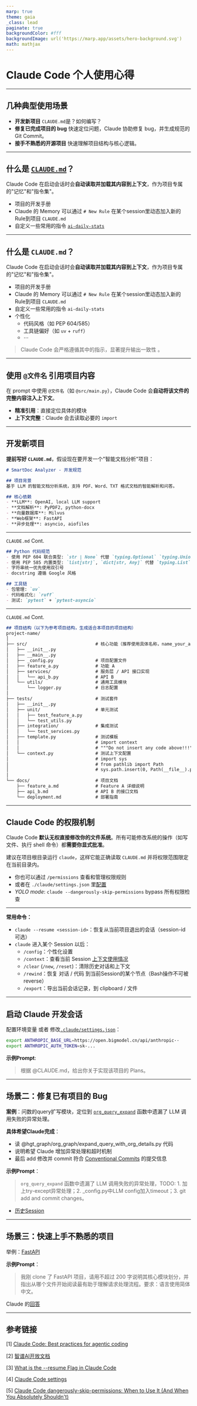 ```yaml
---
marp: true
theme: gaia
_class: lead
paginate: true
backgroundColor: #fff
backgroundImage: url('https://marp.app/assets/hero-background.svg')
math: mathjax
---
```

<style>
section {
  font-size: 26px; /* Adjust the font size */
  line-height: 1.6; /* Adjust the line height for better readability */
}
</style>
# Claude Code 个人使用心得

<!--
大家好，今天我想和大家分享我使用 Claude Code 的一些心得体会。作为每天都在和 AI 助手协作的开发者，我发现 Claude Code 不仅仅是一个编程工具，更像是一个懂你代码风格、了解项目背景的开发伙伴。
-->

---

## 几种典型使用场景

- **开发新项目**
  `CLAUDE.md`是？如何编写？
- **修复已完成项目的 bug**
  快速定位问题，Claude 协助修复 bug，并生成规范的 Git Commit。
- **接手不熟悉的开源项目**
  快速理解项目结构与核心逻辑。

<!--
在实际工作中，我发现 Claude Code 在这几个场景下特别有用：

开发新项目时，它就像一个经验丰富的架构师，能帮你搭建整个项目框架。但关键是要先写好 `CLAUDE.md`，这相当于给 Claude 一个"项目说明书"。

修复 bug 时，它变成了细心的高级工程师，能快速定位问题，还能帮你写出符合规范的 Git Commit 信息。

接手开源项目时，它又变成了你的向导，能帮你快速理解陌生的代码结构和核心逻辑。
-->  


---

## 什么是 [`CLAUDE.md`](https://www.anthropic.com/engineering/claude-code-best-practices)？
Claude Code 在启动会话时会**自动读取并加载其内容到上下文**，作为项目专属的"记忆"和"指令集"。
- 项目的开发手册
- Claude 的 Memory
  可以通过 `# New Rule` 在某个session里动态加入新的Rule到项目 `CLAUDE.md`
- 自定义一些常用的指令
  [`ai-daily-stats`](./ai-daily-stats-rule.md)

<!--
`CLAUDE.md` 是 Claude Code 的核心特性。每次启动会话时，它会自动读取这个文件，把内容加载到上下文中，作为项目的专属"记忆"和"指令集"。

它首先是项目的开发手册，记录了项目的技术栈、架构设计、编码规范。但它远不止于此：

它也是 Claude 的记忆库。在会话中，你可以用 `# New Rule` 动态添加新的规则到 `CLAUDE.md` 中。

它还是你的工作流定制器。比如我定义了 `ai-daily-stats` 指令，可以一键统计 Claude 在当天的代码贡献。
-->

---

## 什么是 `CLAUDE.md`？
Claude Code 在启动会话时会**自动读取并加载其内容到上下文**，作为项目专属的"记忆"和"指令集"。
- 项目的开发手册
- Claude 的 Memory
  可以通过 `# New Rule` 在某个session里动态加入新的Rule到项目 `CLAUDE.md`
- 自定义一些常用的指令
  `ai-daily-stats`
- 个性化
  - 代码风格（如 PEP 604/585）
  - 工具链偏好（如 `uv` + `ruff`）
  - $\cdots$

> Claude Code 会严格遵循其中的指示，显著提升输出一致性 。

<!--
最强大的是 `CLAUDE.md` 可以完全个性化。比如我喜欢用现代 Python 语法，就告诉 Claude：

- 代码风格：使用 PEP 604 联合类型 `str | None`，而不是 `typing.Optional`
- 使用 PEP 585 内置类型 `list[str]`，而不是 `typing.List`
- 工具链偏好：`uv` + `ruff` 的组合

Claude Code 会严格遵循这些指示，输出的代码就像我自己写的一样，这种一致性在团队协作中特别重要。
-->

---

## 使用 `@文件名` 引用项目内容

在 prompt 中使用 `@文件名`（如 `@src/main.py`），Claude Code 会**自动将该文件的完整内容注入上下文**。

- **精准引用**：直接定位具体的模块
- **上下文完整**：Claude 会去读取必要的 `import`

<!--
另一个我特别喜欢的功能是 `@文件名` 引用。在 prompt 中用 `@src/main.py`，Claude 会自动把整个文件内容加载到上下文中。

这比传统的"请帮我看看 main.py"要精准得多。Claude 不仅会读取目标文件，还会智能分析其中的 import 依赖，把相关的上下文也一并加载。
-->

---

## 开发新项目

**提前写好 `CLAUDE.md`**，假设现在要开发一个"智能文档分析"项目：

```markdown
# SmartDoc Analyzer - 开发规范

## 项目背景
基于 LLM 的智能文档分析系统，支持 PDF、Word、TXT 格式文档的智能解析和问答。

## 核心依赖
- **LLM**: OpenAI, local LLM support
- **文档解析**: PyPDF2, python-docx
- **向量数据库**: Milvus
- **Web框架**: FastAPI
- **异步处理**: asyncio, aiofiles
````

<!--
让我用一个具体例子。假设我们要开发一个"智能文档分析"项目：

有了这些配置，Claude 生成的代码完全符合我的习惯，几乎不需要后期调整。关键是要先定义清楚项目的技术栈、架构设计、编码规范。
-->

---
`CLAUDE.md` Cont.
```markdown
## Python 代码规范
- 使用 PEP 604 联合类型: `str | None` 代替 `typing.Optional` `typing.Union`
- 使用 PEP 585 内置类型: `list[str]`, `dict[str, Any]` 代替 `typing.List` `typing.Union`
- 字符串统一优先使用双引号
- docstring 遵循 Google 风格

## 工具链
- 包管理: `uv`
- 代码格式化: `ruff`
- 测试: `pytest` + `pytest-asyncio`
```

<!--
接着定义代码规范：

有了这些配置，Claude 生成的代码完全符合我的习惯，几乎不需要后期调整。
-->

---
`CLAUDE.md` Cont.
```markdown
## 项目结构（以下为参考项目结构，生成适合本项目的项目结构）
project-name/
│
├── src/                          # 核心功能（推荐使用具体名称，name_your_application）
│   ├── __init__.py
│   ├── __main__.py
│   ├── _config.py                # 项目配置文件
│   ├── feature_a.py              # 功能 A
│   ├── services/                 # 服务层 / API 接口实现
│   │   └── api_b.py              # API B
│   └── utils/                    # 通用工具模块
│       └── logger.py             # 日志配置
│
├── tests/                        # 测试套件
│   ├── __init__.py
│   ├── unit/                     # 单元测试
│   │   ├── test_feature_a.py
│   │   └── test_utils.py
│   ├── integration/              # 集成测试
│   │   └── test_services.py
│   ├── template.py               # 测试模板
│   │                             # import context
│   │                             # """Do not insert any code above!!!"""
│   └── context.py                # 测试上下文配置
│                                 # import sys
│                                 # from pathlib import Path
│                                 # sys.path.insert(0, Path(__file__).parents[1].absolute().__str__())
│
└── docs/                         # 项目文档
    ├── feature_a.md              # Feature A 详细说明
    ├── api_b.md                  # API B 的接口文档
    └── deployment.md             # 部署指南
```

<!--
`CLAUDE.md` 还可以定义项目结构模板。这样在开发新功能时，Claude 会自动按照约定的结构创建文件和目录。

比如我定义了 `src/` 放核心功能，`tests/` 分 `unit/` 和 `integration/` 子目录，还有专门的 `docs/` 目录。Claude 在添加新功能时会自动遵循这个结构。
-->

---

## Claude Code 的权限机制

Claude Code **默认无权直接修改你的文件系统**。所有可能修改系统的操作（如写文件、执行 shell 命令）都**需要你显式批准**。

建议在项目根目录运行 `claude`，这样它能正确读取 `CLAUDE.md` 并将权限范围限定在当前目录内。

* 你也可以通过 `/permissions` 查看和管理权限规则
* 或者在 `./claude/settings.json` 里[配置](https://docs.claude.com/en/docs/claude-code/settings)
* *YOLO mode*: `claude --dangerously-skip-permissions` bypass 所有权限检查

<!--
提到 Claude Code，不得不提它的权限机制。它默认不能直接修改你的文件系统，所有写文件、执行命令的操作都需要你明确批准。

这个设计让我很安心，特别是在处理重要项目时。你也可以通过 `/permissions` 命令查看和管理权限规则。

我的建议是在项目根目录启动 Claude，这样它既能读取 `CLAUDE.md`，权限范围也被限制在项目内。
-->

---
**常用命令：**

* `claude --resume <session-id>`：恢复从当前项目退出的会话（session-id 可选）
* `claude` 进入某个 Session 以后：
  - `/config`：个性化设置
  - `/context`：查看当前 Session [上下文使用情况](./context.md)
  - `/clear` (`/new`, `/reset`)：清除历史对话和上下文
  - `/rewind`：恢复 对话 / 代码 到当前Session的某个节点（Bash操作不可被reverse）
  - `/export`：导出当前会话记录，到 clipboard / 文件

<!--
使用前需要配置环境变量：

```bash
export ANTHROPIC_BASE_URL=...
export ANTHROPIC_AUTH_TOKEN=sk-...
```

我的标准启动流程是：进入项目目录，运行 `claude`，然后说："根据 @CLAUDE.md，给出实现这个项目的计划。"
-->
---

## 启动 Claude 开发会话

配置环境变量 或者 修改[`.claude/settings.json`](https://docs.bigmodel.cn/cn/coding-plan/tool/claude)：

```bash
export ANTHROPIC_BASE_URL=https://open.bigmodel.cn/api/anthropic··
export ANTHROPIC_AUTH_TOKEN=sk-...
```

**示例Prompt**:
> 根据 @CLAUDE.md，给出你关于实现该项目的 Plans。

<!--
几个常用的命令：

- `claude --resume`：恢复之前的会话
- `/export`：导出会话记录，方便回顾和分享

我的标准启动流程是：进入项目目录，运行 `claude`，然后说："根据 @CLAUDE.md，给出实现这个项目的计划。"
-->


---

## 场景二：修复已有项目的 Bug

**案例**：问数的query扩写模块，定位到 [`org_query_expand`](http://10.32.0.123/ai_bigdata/algorithm/hgt-graph/-/blob/xy-dev/hgt_graph/org_graph/expand_query_with_org_details.py#L197) 函数中遗漏了 LLM 调用失败的异常处理。

**具体希望Claude完成**：
- 读 @hgt_graph/org_graph/expand_query_with_org_details.py 代码
- 说明希望 Claude 增加异常处理和超时机制
- 最后 add 修改并 commit 符合 [Conventional Commits](https://www.conventionalcommits.org/en/v1.0.0/) 的提交信息

**示例Prompt**：

> `org_query_expand` 函数中遗漏了 LLM 调用失败的异常处理，TODO: 1. 加上try-except异常处理；2. _config.py中LLM config加入timeout；3. git add and commit changes。
- [历史Session](./2025-10-21-hgtgraphorggraphexpandquerywithorgdetails.md)

<!--
前段时间遇到一个真实的 bug。在问数的 query 扩写模块中，`expand_query` 函数遗漏了 LLM 调用失败的异常处理。

我的处理流程是：

1. 用 `@hgt_graph/org_graph/expand_query_with_org_details.py` 让 Claude 读取代码
2. 说明需求：增加异常处理和超时机制
3. 让 Claude 修改代码并生成符合 Conventional Commits 规范的提交信息

整个过程几分钟就完成了，而且代码质量很高。
-->
---

## 场景三：快速上手不熟悉的项目

举例：[FastAPI](https://fastapi.tiangolo.com/)

**示例Prompt**：

> 我刚 clone 了 FastAPI 项目，请用不超过 200 字说明其核心模块划分，并指出从哪个文件开始阅读最有助于理解请求处理流程。要求：语言使用简体中文。

Claude 的[回答](./2025-10-22-clone-fastapi-200.md)

<!--
第三个场景是快速理解开源项目。最近我想研究 FastAPI，就克隆了源码。

我对 Claude 说："我刚 clone 了 FastAPI 项目，请用不超过 200 字说明其核心模块划分，并指出从哪个文件开始阅读最有助于理解请求处理流程。要求：语言使用简体中文。"

Claude 的回答非常精准，它告诉我 FastAPI 的核心模块包括应用核心、路由系统、参数系统、依赖注入等，并建议从 `fastapi/applications.py` 开始阅读。

这比我手动摸索要快得多。
-->

---

## 参考链接

[1] [Claude Code: Best practices for agentic coding](https://www.anthropic.com/engineering/claude-code-best-practices)

[2] [智谱AI开放文档](https://docs.bigmodel.cn/cn/coding-plan/tool/claude)

[3] [What is the --resume Flag in Claude Code](https://claudelog.com/faqs/what-is-resume-flag-in-claude-code/)

[4] [Claude Code settings](https://docs.claude.com/en/docs/claude-code/settings)

[5] [Claude Code dangerously-skip-permissions: When to Use It (And When You Absolutely Shouldn't)](https://www.ksred.com/claude-code-dangerously-skip-permissions-when-to-use-it-and-when-you-absolutely-shouldnt/)